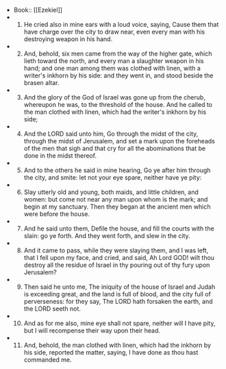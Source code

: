 - Book:: [[Ezekiel]]
- 1. He cried also in mine ears with a loud voice, saying, Cause them that have charge over the city to draw near, even every man with his destroying weapon in his hand.
- 2. And, behold, six men came from the way of the higher gate, which lieth toward the north, and every man a slaughter weapon in his hand; and one man among them was clothed with linen, with a writer's inkhorn by his side: and they went in, and stood beside the brasen altar.
- 3. And the glory of the God of Israel was gone up from the cherub, whereupon he was, to the threshold of the house. And he called to the man clothed with linen, which had the writer's inkhorn by his side;
- 4. And the LORD said unto him, Go through the midst of the city, through the midst of Jerusalem, and set a mark upon the foreheads of the men that sigh and that cry for all the abominations that be done in the midst thereof.
- 5. And to the others he said in mine hearing, Go ye after him through the city, and smite: let not your eye spare, neither have ye pity:
- 6. Slay utterly old and young, both maids, and little children, and women: but come not near any man upon whom is the mark; and begin at my sanctuary. Then they began at the ancient men which were before the house.
- 7. And he said unto them, Defile the house, and fill the courts with the slain: go ye forth. And they went forth, and slew in the city.
- 8. And it came to pass, while they were slaying them, and I was left, that I fell upon my face, and cried, and said, Ah Lord GOD! wilt thou destroy all the residue of Israel in thy pouring out of thy fury upon Jerusalem?
- 9. Then said he unto me, The iniquity of the house of Israel and Judah is exceeding great, and the land is full of blood, and the city full of perverseness: for they say, The LORD hath forsaken the earth, and the LORD seeth not.
- 10. And as for me also, mine eye shall not spare, neither will I have pity, but I will recompense their way upon their head.
- 11. And, behold, the man clothed with linen, which had the inkhorn by his side, reported the matter, saying, I have done as thou hast commanded me.
